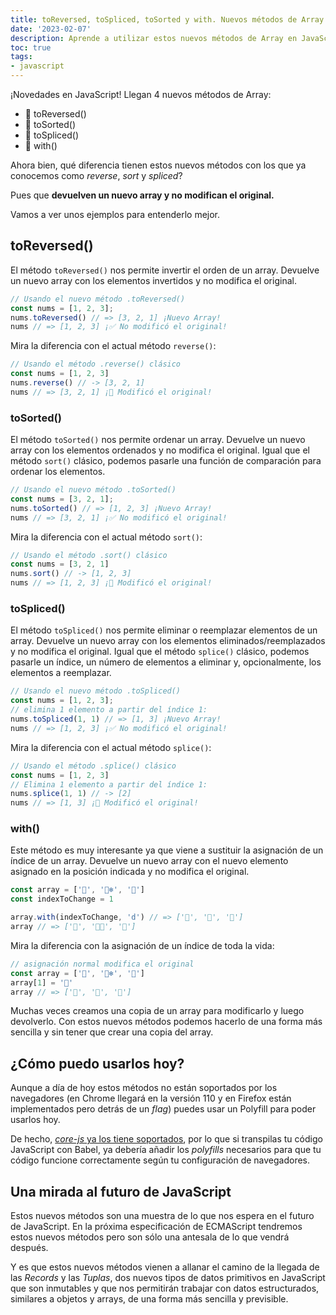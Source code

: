 ```yaml
---
title: toReversed, toSpliced, toSorted y with. Nuevos métodos de Array en JavaScript explicados.
date: '2023-02-07'
description: Aprende a utilizar estos nuevos métodos de Array en JavaScript que te permiten obtener un nuevo array sin modificar el original.
toc: true
tags:
- javascript
---
```


¡Novedades en JavaScript! Llegan 4 nuevos métodos de Array:

- 🔹 toReversed()
- 🔹 toSorted()
- 🔹 toSpliced()
- 🔹 with()

Ahora bien, qué diferencia tienen estos nuevos métodos con los que ya conocemos como *reverse*, *sort* y *spliced*?

Pues que **devuelven un nuevo array y no modifican el original.**

Vamos a ver unos ejemplos para entenderlo mejor.

## toReversed()

El método `toReversed()` nos permite invertir el orden de un array. Devuelve un nuevo array con los elementos invertidos y no modifica el original.

```js
// Usando el nuevo método .toReversed()
const nums = [1, 2, 3];
nums.toReversed() // => [3, 2, 1] ¡Nuevo Array!
nums // => [1, 2, 3] ¡✅ No modificó el original!
```

Mira la diferencia con el actual método `reverse()`:

```js
// Usando el método .reverse() clásico
const nums = [1, 2, 3]
nums.reverse() // -> [3, 2, 1]
nums // => [3, 2, 1] ¡🛑 Modificó el original!
```

### toSorted()

El método `toSorted()` nos permite ordenar un array. Devuelve un nuevo array con los elementos ordenados y no modifica el original. Igual que el método `sort()` clásico, podemos pasarle una función de comparación para ordenar los elementos.

```js
// Usando el nuevo método .toSorted()
const nums = [3, 2, 1];
nums.toSorted() // => [1, 2, 3] ¡Nuevo Array!
nums // => [3, 2, 1] ¡✅ No modificó el original!
```

Mira la diferencia con el actual método `sort()`:

```js
// Usando el método .sort() clásico
const nums = [3, 2, 1]
nums.sort() // -> [1, 2, 3]
nums // => [1, 2, 3] ¡🛑 Modificó el original!
```

### toSpliced()

El método `toSpliced()` nos permite eliminar o reemplazar elementos de un array. Devuelve un nuevo array con los elementos eliminados/reemplazados y no modifica el original. Igual que el método `splice()` clásico, podemos pasarle un índice, un número de elementos a eliminar y, opcionalmente, los elementos a reemplazar.

```js
// Usando el nuevo método .toSpliced()
const nums = [1, 2, 3];
// elimina 1 elemento a partir del índice 1:
nums.toSpliced(1, 1) // => [1, 3] ¡Nuevo Array!
nums // => [1, 2, 3] ¡✅ No modificó el original!
```

Mira la diferencia con el actual método `splice()`:

```js
// Usando el método .splice() clásico
const nums = [1, 2, 3]
// Elimina 1 elemento a partir del índice 1:
nums.splice(1, 1) // -> [2]
nums // => [1, 3] ¡🛑 Modificó el original!
```

### with()

Este método es muy interesante ya que viene a sustituir la asignación de un índice de un array. Devuelve un nuevo array con el nuevo elemento asignado en la posición indicada y no modifica el original.

```js
const array = ['🐼', '🐻‍❄️', '🐻']
const indexToChange = 1

array.with(indexToChange, 'd') // => ['🐼', '🐶', '🐻']
array // => ['🐼', '🐻‍❄️', '🐻']
```

Mira la diferencia con la asignación de un índice de toda la vida:

```js
// asignación normal modifica el original
const array = ['🐼', '🐻‍❄️', '🐻']
array[1] = '🐶'
array // => ['🐼', '🐶', '🐻']
```

Muchas veces creamos una copia de un array para modificarlo y luego devolverlo. Con estos nuevos métodos podemos hacerlo de una forma más sencilla y sin tener que crear una copia del array.

## ¿Cómo puedo usarlos hoy?

Aunque a día de hoy estos métodos no están soportados por los navegadores (en Chrome llegará en la versión 110 y en Firefox están implementados pero detrás de un *flag*) puedes usar un Polyfill para poder usarlos hoy.

De hecho, [*core-js* ya los tiene soportados](https://github.com/zloirock/core-js#change-array-by-copy), por lo que si transpilas tu código JavaScript con Babel, ya debería añadir los *polyfills* necesarios para que tu código funcione correctamente según tu configuración de navegadores.

## Una mirada al futuro de JavaScript

Estos nuevos métodos son una muestra de lo que nos espera en el futuro de JavaScript. En la próxima especificación de ECMAScript tendremos estos nuevos métodos pero son sólo una antesala de lo que vendrá después.

Y es que estos nuevos métodos vienen a allanar el camino de la llegada de las *Records* y las *Tuplas*, dos nuevos tipos de datos primitivos en JavaScript que son inmutables y que nos permitirán trabajar con datos estructurados, similares a objetos y arrays, de una forma más sencilla y previsible.
